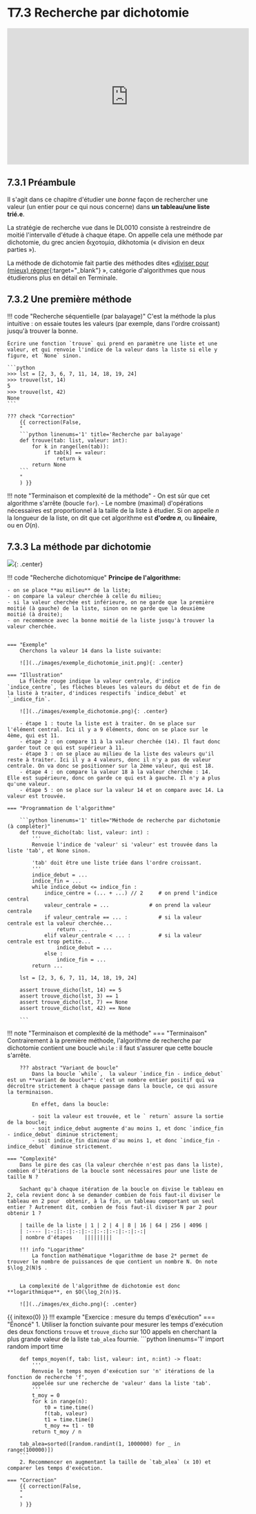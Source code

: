 # T7.3 Recherche par dichotomie

<p align="center">
<iframe width="560" height="315" src="https://www.youtube.com/embed/iw4_7ioHWF4" title="YouTube video player" frameborder="0" allow="accelerometer; autoplay; clipboard-write; encrypted-media; gyroscope; picture-in-picture" allowfullscreen></iframe>
</p>

## 7.3.1 Préambule

Il s'agit dans ce chapitre d'étudier une *bonne* façon de rechercher une valeur (un entier pour ce qui nous concerne) dans **un tableau/une liste trié.e**. 

La stratégie de recherche vue dans le DL0010 consiste à restreindre de moitié l'intervalle d'étude à chaque étape. On appelle cela une méthode par dichotomie, du grec ancien διχοτομία, dikhotomia (« division en deux parties »).

La méthode de dichotomie fait partie des méthodes dites «[diviser pour (mieux) régner](https://fr.wikipedia.org/wiki/Diviser_pour_r%C3%A9gner_(informatique)){:target="_blank"} », catégorie d'algorithmes que nous étudierons plus en détail en Terminale.

## 7.3.2 Une première méthode

!!! code "Recherche séquentielle (par balayage)"
    C'est la méthode la plus intuitive : on essaie toutes les valeurs (par exemple, dans l'ordre croissant) jusqu'à trouver la bonne.

    Écrire une fonction `trouve` qui prend en paramètre une liste et une valeur, et qui renvoie l'indice de la valeur dans la liste si elle y figure, et `None` sinon.

    ```python
    >>> lst = [2, 3, 6, 7, 11, 14, 18, 19, 24]
    >>> trouve(lst, 14)
    5
    >>> trouve(lst, 42)
    None
    ```

    ??? check "Correction"
        {{ correction(False, 
        "
        ```python linenums='1' title='Recherche par balayage'
        def trouve(tab: list, valeur: int):
            for k in range(len(tab)):
                if tab[k] == valeur:
                    return k
            return None
        ```
        "
        ) }}
    
!!! note "Terminaison et complexité de la méthode"
    - On est sûr que cet algorithme s'arrête (boucle `for`).
    - Le nombre (maximal) d'opérations nécessaires est proportionnel à la taille de la liste à étudier. Si on appelle $n$ la longueur de la liste, on dit que cet algorithme est **d'ordre $n$**, ou **linéaire**, ou en $O(n)$.


## 7.3.3 La méthode par dichotomie

![](../images/binary_search_meme.jpg){: .center} 


!!! code "Recherche dichotomique"
    **Principe de l'algorithme:**
    
    - on se place **au milieu** de la liste;
    - on compare la valeur cherchée à celle du milieu;
    - si la valeur cherchée est inférieure, on ne garde que la première moitié (à gauche) de la liste, sinon on ne garde que la deuxième moitié (à droite);
    - on recommence avec la bonne moitié de la liste jusqu'à trouver la valeur cherchée.


    === "Exemple"
        Cherchons la valeur 14 dans la liste suivante:

        ![](../images/exemple_dichotomie_init.png){: .center} 

    === "Illustration"
        La flèche rouge indique la valeur centrale, d'indice `indice_centre`, les flèches bleues les valeurs du début et de fin de la liste à traiter, d'indices respectifs `indice_debut` et `_indice_fin`.

        ![](../images/exemple_dichotomie.png){: .center} 

        - étape 1 : toute la liste est à traiter. On se place sur l'élément central. Ici il y a 9 éléments, donc on se place sur le 4ème, qui est 11.
        - étape 2 : on compare 11 à la valeur cherchée (14). Il faut donc garder tout ce qui est supérieur à 11.
        - étape 3 : on se place au milieu de la liste des valeurs qu'il reste à traiter. Ici il y a 4 valeurs, donc il n'y a pas de valeur centrale. On va donc se positionner sur la 2ème valeur, qui est 18.
        - étape 4 : on compare la valeur 18 à la valeur cherchée : 14. Elle est supérieure, donc on garde ce qui est à gauche. Il n'y a plus qu'une valeur.
        - étape 5 : on se place sur la valeur 14 et on compare avec 14. La valeur est trouvée.
    
    === "Programmation de l'algorithme"

        ```python linenums='1' title="Méthode de recherche par dichotomie (à compléter)"
        def trouve_dicho(tab: list, valeur: int) :
            '''
            Renvoie l'indice de 'valeur' si 'valeur' est trouvée dans la liste 'tab', et None sinon.

            'tab' doit être une liste triée dans l'ordre croissant.
            '''
            indice_debut = ...
            indice_fin = ...
            while indice_debut <= indice_fin :
                indice_centre = (... + ...) // 2     # on prend l'indice central
                valeur_centrale = ...             # on prend la valeur centrale 
                if valeur_centrale == ... :          # si la valeur centrale est la valeur cherchée...
                    return ...
                elif valeur_centrale < ... :         # si la valeur centrale est trop petite...
                    indice_debut = ...
                else :
                    indice_fin = ...
            return ...

        lst = [2, 3, 6, 7, 11, 14, 18, 19, 24]

        assert trouve_dicho(lst, 14) == 5
        assert trouve_dicho(lst, 3) == 1
        assert trouve_dicho(lst, 7) == None
        assert trouve_dicho(lst, 42) == None
        
        ```

!!! note "Terminaison et complexité de la méthode"
    === "Terminaison"
        Contrairement à la première méthode, l'algorithme de recherche par dichotomie contient une boucle `while` : il faut s'assurer que cette boucle s'arrête.

        ??? abstract "Variant de boucle"
            Dans la boucle `while`,  la valeur `indice_fin - indice_debut` est un **variant de boucle**: c'est un nombre entier positif qui va décroître strictement à chaque passage dans la boucle, ce qui assure la terminaison.

            En effet, dans la boucle: 

            - soit la valeur est trouvée, et le ` return` assure la sortie de la boucle;
            - soit indice_debut augmente d'au moins 1, et donc `indice_fin - indice_debut` diminue strictement;
            - soit indice_fin diminue d'au moins 1, et donc `indice_fin - indice_debut` diminue strictement.

    === "Complexité"
        Dans le pire des cas (la valeur cherchée n'est pas dans la liste), combien d'itérations de la boucle sont nécessaires pour une liste de taille N ?

        Sachant qu'à chaque itération de la boucle on divise le tableau en 2, cela revient donc à se demander combien de fois faut-il diviser le tableau en 2 pour  obtenir, à la fin, un tableau comportant un seul entier ? Autrement dit, combien de fois faut-il diviser N par 2 pour obtenir 1 ?

        | taille de la liste | 1 | 2 | 4 | 8 | 16 | 64 | 256 | 4096 |
        | :---- |:-:|:-:|:-:|:-:|:-:|:-:|:-:|:-:|
        | nombre d'étapes    |||||||||

        !!! info "Logarithme"
            La fonction mathématique *logarithme de base 2* permet de trouver le nombre de puissances de que contient un nombre N. On note $\log_2(N)$ .
        

        La complexité de l'algorithme de dichotomie est donc **logarithmique**, en $O(\log_2(n))$.

        ![](../images/ex_dicho.png){: .center} 


{{ initexo(0) }}
!!! example "Exercice : mesure du temps d'exécution"
    === "Énoncé" 
        1. Utiliser la fonction suivante pour mesurer les temps d'exécution des deux fonctions `trouve` et `trouve_dicho` sur 100 appels en cherchant la plus grande valeur de la liste `tab_alea` fournie.
        ```python linenums='1'
        import random
        import time

        def temps_moyen(f, tab: list, valeur: int, n:int) -> float:
            '''
            Renvoie le temps moyen d'exécution sur 'n' itérations de la fonction de recherche 'f',
            appelée sur une recherche de 'valeur' dans la liste 'tab'.
            '''
            t_moy = 0
            for k in range(n):
                t0 = time.time()
                f(tab, valeur)
                t1 = time.time()
                t_moy += t1 - t0
            return t_moy / n
        
        tab_alea=sorted([random.randint(1, 1000000) for _ in range(100000)])
        ```
        2. Recommencer en augmentant la taille de `tab_alea` (x 10) et comparer les temps d'exécution.

    === "Correction" 
        {{ correction(False, 
        "
        "
        ) }}
